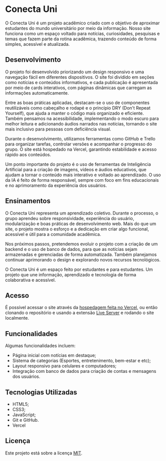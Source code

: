 # Conecta Uni

O Conecta Uni é um projeto acadêmico criado com o objetivo de aproximar estudantes do mundo universitário por meio da informação. Nosso site funciona como um espaço voltado para notícias, curiosidades, pesquisas e temas que fazem parte da rotina acadêmica, trazendo conteúdo de forma simples, acessível e atualizada.

## Desenvolvimento

O projeto foi desenvolvido priorizando um design responsivo e uma navegação fácil em diferentes dispositivos. O site foi dividido em seções como notícias e conteúdos informativos, e cada publicação é apresentada por meio de cards interativos, com páginas dinâmicas que carregam as informações automaticamente.

Entre as boas práticas aplicadas, destacam-se o uso de componentes reutilizáveis como cabeçalho e rodapé e o princípio DRY (Don't Repeat Yourself), que ajuda a manter o código mais organizado e eficiente. Também pensamos na acessibilidade, implementando o modo escuro para melhor leitura e adicionando áudios narrados nas notícias, tornando o site mais inclusivo para pessoas com deficiência visual.

Durante o desenvolvimento, utilizamos ferramentas como GitHub e Trello para organizar tarefas, controlar versões e acompanhar o progresso do grupo. O site está hospedado na Vercel, garantindo estabilidade e acesso rápido aos conteúdos.

Um ponto importante do projeto é o uso de ferramentas de Inteligência Artificial para a criação de imagens, vídeos e áudios educativos, que ajudam a tornar o conteúdo mais interativo e voltado ao aprendizado. O uso da IA é feito de forma responsável, sempre com foco em fins educacionais e no aprimoramento da experiência dos usuários.

## Ensinamentos

O Conecta Uni representa um aprendizado coletivo. Durante o processo, o grupo aprendeu sobre responsividade, experiência do usuário, modularização e boas práticas de desenvolvimento web. Mais do que um site, o projeto mostra o esforço e a dedicação em criar algo funcional, acessível e útil para a comunidade acadêmica.

Nos próximos passos, pretendemos evoluir o projeto com a criação de um backend e o uso de banco de dados, para que as notícias sejam armazenadas e gerenciadas de forma automatizada. Também planejamos continuar aprimorando o design e explorando novos recursos tecnológicos.

O Conecta Uni é um espaço feito por estudantes e para estudantes. Um projeto que une informação, aprendizado e tecnologia de forma colaborativa e acessível.

## Acesso

É possível acessar o site através da [hospedagem feita no Vercel](conecta-uni.vercel.app), ou então clonando o repositório e usando a extensão [Live Server](https://marketplace.visualstudio.com/items?itemName=ritwickdey.LiveServer) e rodando o site localmente.

## Funcionalidades

Algumas funcionalidades incluem:

- Página inicial com notícias em destaque; 
- Sistema de categorias (Esportes, entretenimento, bem-estar e etc);  
- Layout responsivo para celulares e computadores;
- Integração com banco de dados para criação de contas e mensagens dos usuários.

## Tecnologias Utilizadas

- HTML5; 
- CSS3;
- JavaScript;  
- Git e GitHub.
- Vercel

## Licença

Este projeto está sobre a licença [MIT](https://choosealicense.com/licenses/mit/).